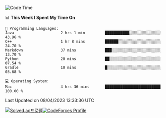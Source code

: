 
<!--START_SECTION:waka-->
![Code Time](http://img.shields.io/badge/Code%20Time-2%2C651%20hrs%2045%20mins-blue)

📊 **This Week I Spent My Time On** 

```text
💬 Programming Languages: 
Java                     2 hrs 1 min         ███████████░░░░░░░░░░░░░░   43.96 % 
C++                      1 hr 8 mins         ██████░░░░░░░░░░░░░░░░░░░   24.70 % 
Markdown                 37 mins             ███░░░░░░░░░░░░░░░░░░░░░░   13.70 % 
Python                   20 mins             ██░░░░░░░░░░░░░░░░░░░░░░░   07.54 % 
Gradle                   10 mins             █░░░░░░░░░░░░░░░░░░░░░░░░   03.68 % 

💻 Operating System: 
Mac                      4 hrs 36 mins       █████████████████████████   100.00 % 
```


 Last Updated on 08/04/2023 13:33:36 UTC
<!--END_SECTION:waka-->
[![Solved.ac프로필](http://mazassumnida.wtf/api/generate_badge?boj=hckim96)](https://solved.ac/hckim96)[![CodeForces Profile](https://cf.leed.at?id=hckim96)](https://codeforces.com/profile/hckim96)
